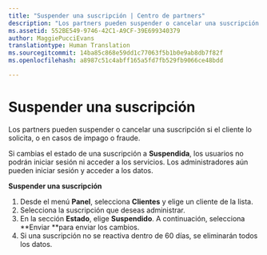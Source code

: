 ```yaml
---
title: "Suspender una suscripción | Centro de partners"
description: "Los partners pueden suspender o cancelar una suscripción si el cliente lo solicita, o en casos de impago o fraude."
ms.assetid: 552BE549-9746-42C1-A9CF-39E699340379
author: MaggiePucciEvans
translationtype: Human Translation
ms.sourcegitcommit: 14ba85c868e59dd1c77063f5b1b0e9ab8db7f82f
ms.openlocfilehash: a8987c51c4abff165a5fd7fb529fb9066ce48bdd

---
```


# Suspender una suscripción


Los partners pueden suspender o cancelar una suscripción si el cliente lo solicita, o en casos de impago o fraude.

Si cambias el estado de una suscripción a **Suspendida**, los usuarios no podrán iniciar sesión ni acceder a los servicios. Los administradores aún pueden iniciar sesión y acceder a los datos.

**Suspender una suscripción**

1.  Desde el menú **Panel**, selecciona **Clientes** y elige un cliente de la lista.
2.  Selecciona la suscripción que deseas administrar.
3.  En la sección **Estado**, elige **Suspendido**. A continuación, selecciona **Enviar **para enviar los cambios.
4.  Si una suscripción no se reactiva dentro de 60 días, se eliminarán todos los datos.



<!--HONumber=Nov16_HO4-->


